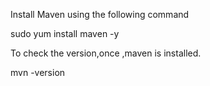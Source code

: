 Install Maven using the following command

sudo yum install maven -y

To check the version,once ,maven is installed.

mvn -version 

